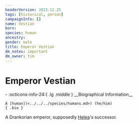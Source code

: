 ```yaml
---
headerVersion: 2023.11.25
tags: [historical, person]
campaignInfo: []
name: Vestian
born:
species: human
ancestry:
gender: male
title: Emperor Vestian
dm_notes: important
dm_owner: tim
---
```

# Emperor Vestian
<div class="grid cards ext-narrow-margin ext-one-column" markdown>
- :octicons-info-24:{ .lg .middle } __Biographical Information__

    A [human](<../../../species/humans.md>) (he/him)  
    { .bio }

</div>




A Drankorian emperor, supposedly [Helea](<./helea.md>)'s successor.

